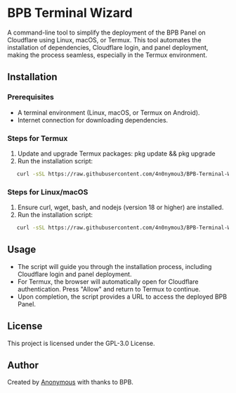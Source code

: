 # BPB Terminal Wizard

A command-line tool to simplify the deployment of the BPB Panel on Cloudflare using Linux, macOS, or Termux. This tool automates the installation of dependencies, Cloudflare login, and panel deployment, making the process seamless, especially in the Termux environment.

## Installation

### Prerequisites
- A terminal environment (Linux, macOS, or Termux on Android).
- Internet connection for downloading dependencies.

### Steps for Termux
1. Update and upgrade Termux packages:
   pkg update && pkg upgrade
2. Run the installation script:
```bash
   curl -sSL https://raw.githubusercontent.com/4n0nymou3/BPB-Terminal-Wizard/main/install.sh | bash
```

### Steps for Linux/macOS
1. Ensure curl, wget, bash, and nodejs (version 18 or higher) are installed.
2. Run the installation script:
```bash
   curl -sSL https://raw.githubusercontent.com/4n0nymou3/BPB-Terminal-Wizard/main/install.sh | bash
```

## Usage
- The script will guide you through the installation process, including Cloudflare login and panel deployment.
- For Termux, the browser will automatically open for Cloudflare authentication. Press "Allow" and return to Termux to continue.
- Upon completion, the script provides a URL to access the deployed BPB Panel.

## License
This project is licensed under the GPL-3.0 License.

## Author
Created by [Anonymous](https://x.com/4n0nymou3) with thanks to BPB.
